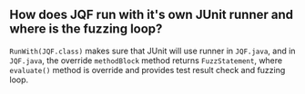 ## How does JQF run with it's own JUnit runner and where is the fuzzing loop?
`RunWith(JQF.class)` makes sure that JUnit will use runner in `JQF.java`, and in `JQF.java`, the override `methodBlock` method returns `FuzzStatement`, where
`evaluate()` method is override and provides test result check and fuzzing loop.
